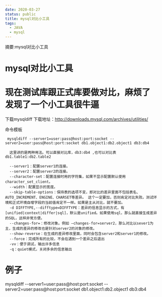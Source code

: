 ```yaml
---
date: 2020-03-27
status: public
title: mysql对比小工具
tags:
  - JAVA
  - mysql
---
```


摘要:mysql对比小工具
<!--more-->
# mysql对比小工具
# 现在测试库跟正式库要做对比，麻烦了 发现了一个小工具很牛逼
下载mysqldiff
下载地址：http://downloads.mysql.com/archives/utilities/

命令模板

     mysqldiff --server1=user:pass@host:port:socket --server2=user:pass@host:port:socket db1.object1:db2.object1 db3:db4

      这里讲的是两种用法。可以直接对比库，db3:db4 ,也可以对比表 db1.table1:db2.table2

      --server1：配置server1的连接。
      --server2：配置server2的连接。
      --character-set：配置连接时用的字符集，如果不显示配置默认使用character_set_client。
      --width：配置显示的宽度。
      --skip-table-options：保持表的选项不变，即对比的差异里面不包括表名、AUTO_INCREMENT、ENGINE、CHARSET等差异。 这个一定要加，否则肯定对比失败。测试环境和正式环境自增字段的当前值肯定不一样。如果是主从对比，就不要加。
      -d DIFFTYPE,--difftype=DIFFTYPE：差异的信息显示的方式，有 [unified|context|differ|sql]，默认是unified。如果使用sql，那么就直接生成差异的SQL，这样非常方便。
      --changes-for=：修改对象。例如 –changes-for=server2，那么对比以sever1为主，生成的差异的修改也是针对server2的对象的修改。
      --show-reverse：在生成的差异修改里面，同时会包含server2和server1的修改。
      --force：完成所有的比较，不会在遇到一个差异之后退出
      -vv：便于调试，输出许多信息
      -q：quiet模式，关闭多余的信息输出


# 例子 
mysqldiff --server1=user:pass@host:port:socket --server2=user:pass@host:port:socket db1.object1:db2.object1 db3:db4


